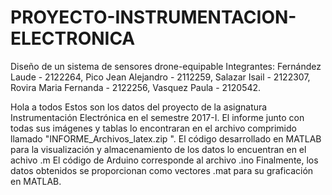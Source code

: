 # PROYECTO-INSTRUMENTACION-ELECTRONICA
Diseño de un sistema de sensores drone-equipable
Integrantes:
  Fernández Laude - 2122264,
  Pico Jean Alejandro - 2112259,
  Salazar Isail - 2122307,
  Rovira Maria Fernanda - 2122256,
  Vasquez Paula - 2120542.

Hola a todos 
Estos son los datos del proyecto de la asignatura Instrumentación Electrónica en el semestre 2017-I.
El informe junto con todas sus imágenes y tablas lo encontraran en el archivo comprimido llamado "INFORME_Archivos_latex.zip ".
El código desarrollado en MATLAB para la visualización y almacenamiento de los datos lo encuentran en el achivo .m
El código de Arduino corresponde al archivo .ino
Finalmente, los datos obtenidos se proporcionan como vectores .mat para su graficación en MATLAB.
